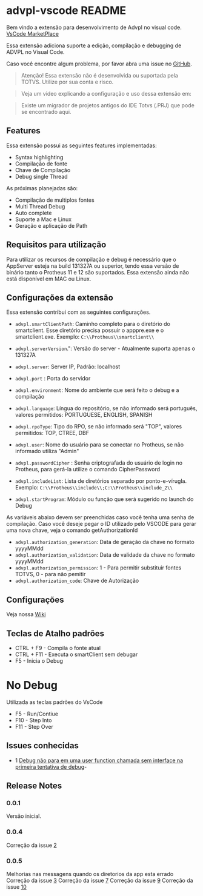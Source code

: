 # advpl-vscode README

Bem vindo a extensão para desenvolvimento de Advpl no visual code. [VsCode MarketPlace](https://marketplace.visualstudio.com/items?itemName=KillerAll.advpl-vscode)

Essa extensão adiciona suporte a edição, compilação e debugging de ADVPL no Visual Code.

Caso você encontre algum problema, por favor abra uma issue no [GitHub](https://github.com/killerall/advpl-vscode/issues). 

> Atenção! Essa extensão não é desenvolvida ou suportada pela TOTVS. Utilize por sua conta e risco.

> Veja um video explicando a configuração e uso dessa extensão em:

> Existe um migrador de projetos antigos do IDE Totvs (.PRJ) que pode se encontrado aqui.

## Features

Essa extensão possui as seguintes features implementadas:

* Syntax highlighting
* Compilação de fonte
* Chave de Compilação
* Debug single Thread  

As próximas planejadas são:
* Compilação de multiplos fontes
* Multi Thread Debug
* Auto complete
* Suporte a Mac e Linux
* Geração e aplicação de Path


## Requisitos para utilização

Para utilizar os recursos de compilação e debug é necessário que o AppServer esteja na build 131327A ou superior, tendo essa versão de binário tanto o Protheus 11 e 12 são suportados.
Essa extensão ainda não está disponível em MAC ou Linux. 

## Configurações da extensão

Essa extensão contribui com as seguintes configurações.

* `advpl.smartClientPath`: Caminho completo para o diretório do smartclient. Esse diretório precisa possuir o apppre.exe e o smartclient.exe. Exemplo: `C:\\Protheus\\smartclient\\`
* `advpl.serverVersion`.": Versão do server - Atualmente suporta apenas o 131327A
* `advpl.server`: Server IP, Padrão: localhost                  
* `advpl.port` : Porta do servidor
* `advpl.environment`: Nome do ambiente que será feito o debug e a compilação
* `advpl.language`: Língua do repositório, se não informado será português, valores permitidos: PORTUGUESE, ENGLISH, SPANISH
* `advpl.rpoType`: Tipo do RPO, se não informado será  "TOP", valores permitidos: TOP, CTREE, DBF
* `advpl.user`: Nome do usuário para se conectar no Protheus, se não informado utiliza "Admin"
* `advpl.passwordCipher` : Senha criptografada do usuário de login no Protheus, para gerá-la utilize o comando CipherPassword

    
* `advpl.includeList`: Lista de diretórios separado por ponto-e-vírugla. Exemplo: `C:\\Protheus\\include\\;C:\\Protheus\\include_2\\`
* `advpl.startProgram`: Módulo ou função que será sugerido no launch do Debug



As variáveis abaixo devem ser preenchidas caso você tenha uma senha de compilação.
Caso você deseje pegar o ID utilizado pelo VSCODE para gerar uma nova chave, veja o comando getAuthorizationId 
* `advpl.authorization_generation`: Data de geração da chave no formato yyyyMMdd
* `advpl.authorization_validation`: Data de validade da chave no formato yyyyMMdd
* `advpl.authorization_permission`: 1 - Para permitir substituir fontes TOTVS, 0 - para não pemitir
* `advpl.authorization_code`: Chave de Autorização

## Configurações

Veja nossa [Wiki](https://github.com/killerall/advpl-vscode/wiki/Configura%C3%A7%C3%A3o)

## Teclas de Atalho padrões
* CTRL + F9 - Compila o fonte atual
* CTRL + F11 - Executa o smartClient sem debugar
* F5  - Inicia o Debug
# No Debug
Utilizada as teclas padrões do VsCode
* F5 - Run/Contiue
* F10 - Step Into
* F11 - Step Over


## Issues conhecidas

* 1 [Debug não para em uma user function chamada sem interface na primeira tentativa de debug](https://github.com/killerall/advpl-vscode/issues/1)- 

## Release Notes

### 0.0.1

Versão inicial.

### 0.0.4
Correção da issue [2](https://github.com/killerall/advpl-vscode/issues/2)

### 0.0.5
Melhorias nas messagens quando os diretorios da app esta errado
Correção da issue [3](https://github.com/killerall/advpl-vscode/issues/3)
Correção da issue [7](https://github.com/killerall/advpl-vscode/issues/7)
Correção da issue [9](https://github.com/killerall/advpl-vscode/issues/9)
Correção da issue [10](https://github.com/killerall/advpl-vscode/issues/10)
